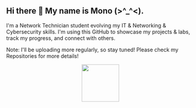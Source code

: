 ## Hi there 👋 My name is Mono (>^_^<).
I'm a Network Technician student evolving my IT & Networking & Cybersecurity skills. I'm using this GitHub to showcase my projects & labs, track my progress, and connect with others.

Note: I'll be uploading more regularly, so stay tuned! Please check my Repositories for more details!

<div id="header" align="center">
  <img src="https://media.giphy.com/media/v1.Y2lkPTc5MGI3NjExeWVlaDE5bjNxdjM3aHlkaTMxb2h2ZXZieW9xZXY4YzkxdzZ6aXNzZyZlcD12MV9pbnRlcm5hbF9naWZfYnlfaWQmY3Q9Zw/NbhiwA0C8THIv8KvG5/giphy.gif" width="100"/>
</div>

